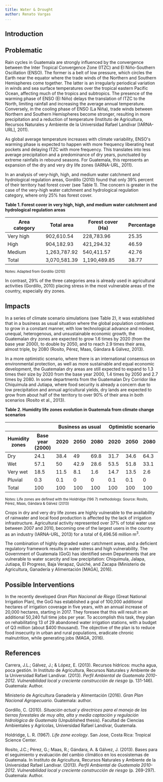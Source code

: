 ```yaml
---
title: Water & Drought
author: Renato Vargas
...
```


## Introduction



## Problematic

Rain cycles in Guatemala are strongly influenced by the convergence between the Inter Tropical Convergence Zone (ITZC) and El Niño-Southern Oscillation (ENSO). The former is a belt of low pressure, which circles the Earth near the equator where the trade winds of the Northern and Southern Hemispheres come together. The latter is an irregularly periodical variation in winds and sea surface temperatures over the tropical eastern Pacific Ocean, affecting much of the tropics and subtropics. The presence of the warming phase of ENSO (El Niño) delays the translation of ITZC to the North, limiting rainfall and increasing the average annual temperature. Conversely, in the cooling phase of ENSO (La Niña), trade winds between Northern and Southern Hemispheres become stronger, resulting in more precipitation and a reduction of temperature (Instituto de Agricultura, Recursos Naturales y Ambiente de la Universidad Rafael Landívar [IARNA-URL], 2011).

As global average temperature increases with climate variability, ENSO's warming phase is expected to happen with more frequency liberating heat pockets and delaying ITZC with more frequency. This translates into less average  precipitation and a predominance of dry years, punctuated by extreme rainfalls in rebound seasons. For Guatemala, this represents an expansion of the dry and very dry life zones (IARNA-URL, 2011).

In an analysis of very-high, high, and medium water catchment and hydrological regulation areas, Gordillo (2010) found that only 39% percent of their territory had forest cover (see Table 1). The concern is greater in the case of the very-high water catchment and hydrological regulation category, where only  25% has forest cover. 

**Table 1. Forest cover in very high, high, and medium water catchment and hydrological regulation areas**

<table class="tableizer-table">
<thead><tr class="tableizer-firstrow"><th>Area category</th><th>Total area</th><th>Forest cover (Ha)</th><th>Percentage</th></tr></thead><tbody>
 <tr><td>Very high</td><td> 902,610.54 </td><td> 228,783.96 </td><td>25.35</td></tr>
 <tr><td>High</td><td> 904,182.93 </td><td> 421,294.32 </td><td>46.59</td></tr>
 <tr><td>Medium</td><td> 1,263,787.92 </td><td> 540,411.57 </td><td>42.76</td></tr>
 <tr><td>Total</td><td> 3,070,581.39 </td><td> 1,190,489.85 </td><td>38.77</td></tr>
</tbody>
</table>

<small>Notes: Adapted from Gordillo (2010)</small>

In contrast, 29% of the three categories area is already used in agricultural activities (Gordillo, 2010) placing stress in the most vulnerable areas of the country, especially dry zones.

## Impacts

In a series of climate scenario simulations (see Table 2), it was established that in a business as usual situation where the global population continues to grow in a constant manner, with low technological advance and modest, unequal, heterogenous, and unsustainable economic growth, the Guatemalan dry zones are expected to grow 1.6 times by 2020 (from the base year 2000), to double by 2050, and to reach 2.9 times their area, almost triple, by 2080 (Rosito, Pérez, Maas, Gándara & Gálvez, 2013).

In a more optimistic scenario, where there is an international consensus on environmental protection, as well as more sustainable and equal economic development, the Guatemalan dry areas are still expected to expand to 1.3 times their size by 2020 from the base year 2000, 1.4 times by 2050 and 2.7 times by 2080. In some departments from the Guatemalan Dry Corridor like Chiquimula and Jutiapa, where food security is already a concern due to low precipitation and annual agricultural yields, dry lands are expected to grow from about half of the territory to over 90% of their area in both scenarios (Rosito et al., 2013).


**Table 2. Humidity life zones evolution in Guatemala from climate change scenarios**

<table class="tableizer-table">
<thead><th></th><th></th><th colspan="3">Business as usual</th><th colspan="3">Optimistic scenario</th></thead>
<thead><tr class="tableizer-firstrow"><th>Humidity zones</th><th>Base year (2000)</th><th>2020</th><th>2050</th><th>2080</th><th>2020</th><th>2050</th><th>2080</th></tr></thead>
<tbody>
<tr><td>Dry</td><td>24.1</td><td>38.4</td><td>49</td><td>69.8</td><td>31.7</td><td>34.6</td><td>64.3</td></tr>
 <tr><td>Wet</td><td>57.1</td><td>50</td><td>42.9</td><td>28.6</td><td>53.5</td><td>51.8</td><td>33.1</td></tr>
 <tr><td>Very wet</td><td>18.5</td><td>11.5</td><td>8.1</td><td>1.6</td><td>14.7</td><td>13.5</td><td>2.6</td></tr>
 <tr><td>Pluvial</td><td>0.3</td><td>0.1</td><td>0</td><td>0</td><td>0.1</td><td>0.1</td><td>0</td></tr>
 <tr><td>Total</td><td>100</td><td>100</td><td>100</td><td>100</td><td>100</td><td>100</td><td>100</td></tr>
</tbody>
</table>
<small>Notes: Life zones are defined with the Holdridge (196
	7) methodology. Source: Rosito, Pérez, Maas, Gándara & Gálvez (2013)</small>

Crops in dry and very dry life zones are highly vulnerable to the availability of rainwater and local food production is affected by the lack of irrigation infrastructure. Agricultural activity represented over 37% of total water use between 2007 and 2010, becoming one of the largest users in the country as an industry (IARNA-URL, 2013) for a total of 6,496.56 million m<sup>3</sup>. 

The combination of highly degraded water catchment areas, and a deficient regulatory framework results in water stress and high vulnerability. The Government of Guatemala (GoG) has identified seven Departments that are vulnerable to water scarcity and low precipitation: Chiquimula, Jalapa, Jutiapa, El Progreso, Baja Verapaz, Quiché, and Zacapa (Ministerio de Agricultura, Ganadería y Alimentación [MAGA], 2016).

## Possible Interventions

In the recently developed _Gran Plan Nacional de Riego_ (Great National Irrigation Plan), the GoG has established a goal of 100,000 additional hectares of irrigation coverage in five years, with an annual increase of 20,000 hectares, starting in 2017. They foresee that this will result in an additional 50,240 full time jobs per year. To accomplish this task, they plan on rehabilitating 13 of 29 abandoned water irrigation stations, with a budget of Q3 million (about $400 thousand). The objective of the plan is to reduce food insecurity in urban and rural populations, eradicate chronic malnutrition, while generating jobs (MAGA, 2016).

## References

Carrera, J.L.; Gálvez, J.; & López, E. (2013). Recursos hídricos: mucha agua, poca gestión. In Instituto de Agricultura, Recursos Naturales y Ambiente de la Universidad Rafael Landívar. (2013). _Perfil Ambiental de Guatemala 2010-2012. Vulnerabilidad local y creciente construcción de riesgo_ (p. 131-146). Guatemala: Author.

Ministerio de Agricultura Ganadería y Alimentación (2016). _Gran Plan Nacional Agropecuario_. Guatemala: author.

Gordillo, C. (2010). _Situación actual y directrices para el manejo de las tierras forestales de muy alta, alta y media captación y regulación hidrológica de Guatemala_ (Unpublished thesis). Facultad de Ciencias Ambientales y Agrícolas, Universidad Rafael Landívar, Guatemala.

Holdridge, L. R. (1967). _Life zone ecology_. San Jose, Costa Rica: Tropical Science Center.

Rosito, J.C.; Pérez, G.; Maas, R.; Gándara, A. & Gálvez, J. (2013). Bases para el seguimiento y evaluación del cambio climático en los ecosistemas de Guatemala. In Instituto de Agricultura, Recursos Naturales y Ambiente de la Universidad Rafael Landívar. (2013). _Perfil Ambiental de Guatemala 2010-2012. Vulnerabilidad local y creciente construcción de riesgo_ (p. 269-297). Guatemala: Author. 

<!--

## Research notes



-->